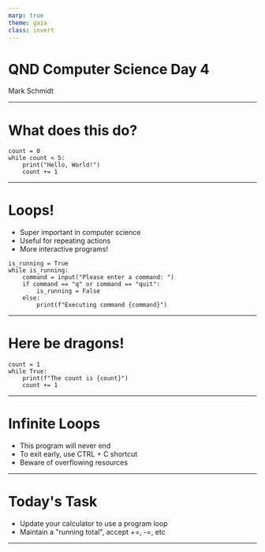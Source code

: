 ```yaml
---
marp: true
theme: gaia
class: invert
---
```


# QND Computer Science Day 4
Mark Schmidt

--- 

# What does this do?

```
count = 0
while count < 5:
    print("Hello, World!")
    count += 1

```

<!-- Introduces += shorthand -->

---

# Loops!

- Super important in computer science
- Useful for repeating actions
- More interactive programs!

```
is_running = True
while is_running:
    command = input("Please enter a command: ")
    if command == "q" or command == "quit":
        is_running = False 
    else:
        print(f"Executing command {command}")

```
<!-- Introduce break as an alternative-->

---

# Here be dragons!

```
count = 1
while True:
    print(f"The count is {count}")
    count += 1
```

<!-- Infinite loop -->
---

# Infinite Loops

- This program will never end
- To exit early, use CTRL + C shortcut
- Beware of overflowing resources

<!-- Python is smarter than most languages with this-->
---

# Today's Task

- Update your calculator to use a program loop
- Maintain a "running total", accept +=, -=, etc

---


